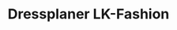 ---
title: "Dressplaner LK-Fashion"
url: /bad-staffelstein/dressplaner-lk-fashion/
shop: Kleidung
---